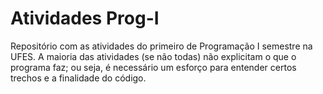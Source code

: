 # Atividades Prog-I
Repositório com as atividades do primeiro de Programação I semestre na UFES.
A maioria das atividades (se não todas) não explicitam o que o programa faz; ou seja, é necessário um esforço para entender certos trechos e a finalidade do código.
